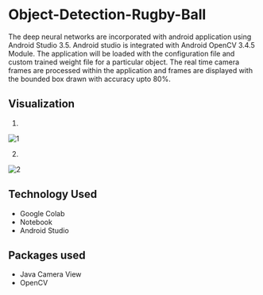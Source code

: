 # Object-Detection-Rugby-Ball
The deep neural networks are incorporated with android application using Android Studio 3.5. Android studio is integrated with Android OpenCV 3.4.5 Module.
The application will be loaded with the configuration file and custom trained weight file for a particular object. The real time camera frames are processed 
within the application and frames are displayed with the bounded box drawn with accuracy upto 80%.



## Visualization

1.
![1](https://user-images.githubusercontent.com/49206555/103135799-04f9d580-46e1-11eb-849e-cdc7f37db741.PNG)

2.
![2](https://user-images.githubusercontent.com/49206555/103135801-062b0280-46e1-11eb-8021-3bc1d9d7b2a1.PNG)



## Technology Used
* Google Colab 
* Notebook
* Android Studio

## Packages used
* Java Camera View
* OpenCV
